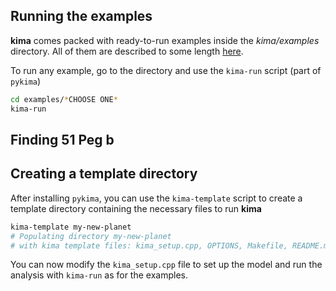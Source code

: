 ## Running the examples

**kima** comes packed with ready-to-run examples inside the *kima/examples*
directory. All of them are described to some length
[here]({{site.baseurl}}/examples).

To run any example, go to the directory and use the `kima-run` script (part of
`pykima`)

```bash
cd examples/*CHOOSE ONE*
kima-run
```

## Finding 51 Peg b




## Creating a template directory

After installing `pykima`, you can use the `kima-template` script to create a
template directory containing the necessary files to run **kima**

```sh
kima-template my-new-planet
# Populating directory my-new-planet
# with kima template files: kima_setup.cpp, OPTIONS, Makefile, README.md
```

You can now modify the `kima_setup.cpp` file to set up the model and run the
analysis with `kima-run` as for the examples.

